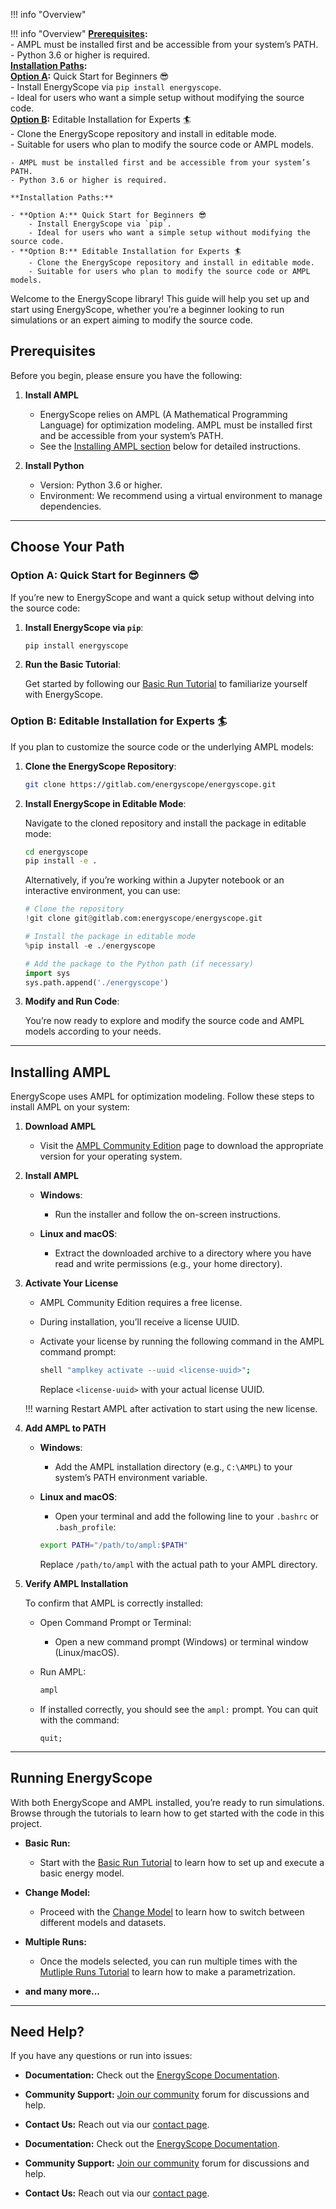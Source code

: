 !!! info "Overview"

!!! info "Overview"
    **[Prerequisites](#prerequisites):**  
    - AMPL must be installed first and be accessible from your system’s PATH.  
    - Python 3.6 or higher is required.  
    **[Installation Paths](#choose-your-path):**  
    **[Option A](#option-a-quick-start-for-beginners):** Quick Start for Beginners 😎  
        - Install EnergyScope via `pip install energyscope`.  
        - Ideal for users who want a simple setup without modifying the source code.  
    **[Option B](#option-b-editable-installation-for-experts):** Editable Installation for Experts 🏄  
        - Clone the EnergyScope repository and install in editable mode.  
        - Suitable for users who plan to modify the source code or AMPL models.

    - AMPL must be installed first and be accessible from your system’s PATH.
    - Python 3.6 or higher is required.

    **Installation Paths:**

    - **Option A:** Quick Start for Beginners 😎
        - Install EnergyScope via `pip`.
        - Ideal for users who want a simple setup without modifying the source code.
    - **Option B:** Editable Installation for Experts 🏄
        - Clone the EnergyScope repository and install in editable mode.
        - Suitable for users who plan to modify the source code or AMPL models.

Welcome to the EnergyScope library! This guide will help you set up and start using EnergyScope, whether you’re a beginner looking to run simulations or an expert aiming to modify the source code.

## Prerequisites

Before you begin, please ensure you have the following:

1. **Install AMPL**

    - EnergyScope relies on AMPL (A Mathematical Programming Language) for optimization modeling. AMPL must be installed first and be accessible from your system’s PATH.
    - See the [Installing AMPL section](#installing-ampl) below for detailed instructions.

2. **Install Python**

    - Version: Python 3.6 or higher.
    - Environment: We recommend using a virtual environment to manage dependencies.

---

## Choose Your Path

### Option A: Quick Start for Beginners 😎

If you’re new to EnergyScope and want a quick setup without delving into the source code:

1. **Install EnergyScope via `pip`**:

    ```bash
    pip install energyscope
    ```

2. **Run the Basic Tutorial**:

    Get started by following our [Basic Run Tutorial](../tutorials/basic-run.ipynb) to familiarize yourself with EnergyScope.

### Option B: Editable Installation for Experts 🏄

If you plan to customize the source code or the underlying AMPL models:

1. **Clone the EnergyScope Repository**:

    ```bash
    git clone https://gitlab.com/energyscope/energyscope.git
    ```

2. **Install EnergyScope in Editable Mode**:

    Navigate to the cloned repository and install the package in editable mode:

    ```bash
    cd energyscope
    pip install -e .
    ```

    Alternatively, if you’re working within a Jupyter notebook or an interactive environment, you can use:

    ```python
    # Clone the repository
    !git clone git@gitlab.com:energyscope/energyscope.git

    # Install the package in editable mode
    %pip install -e ./energyscope

    # Add the package to the Python path (if necessary)
    import sys
    sys.path.append('./energyscope')
    ```

3. **Modify and Run Code**:

    You’re now ready to explore and modify the source code and AMPL models according to your needs.

---

## Installing AMPL

EnergyScope uses AMPL for optimization modeling. Follow these steps to install AMPL on your system:

1. **Download AMPL**

    - Visit the [AMPL Community Edition](https://ampl.com/ce/) page to download the appropriate version for your operating system.

2. **Install AMPL**

    - **Windows**:
    
        - Run the installer and follow the on-screen instructions.
    
    - **Linux and macOS**:
    
        - Extract the downloaded archive to a directory where you have read and write permissions (e.g., your home directory).

3. **Activate Your License**

    - AMPL Community Edition requires a free license.
    - During installation, you’ll receive a license UUID.
    - Activate your license by running the following command in the AMPL command prompt:

        ```bash
        shell "amplkey activate --uuid <license-uuid>";
        ```

      Replace `<license-uuid>` with your actual license UUID.

    !!! warning 
        Restart AMPL after activation to start using the new license.

4. **Add AMPL to PATH**

    - **Windows**:
    
        - Add the AMPL installation directory (e.g., `C:\AMPL`) to your system’s PATH environment variable.
    
    - **Linux and macOS**:
    
        - Open your terminal and add the following line to your `.bashrc` or `.bash_profile`:

        ```bash
        export PATH="/path/to/ampl:$PATH"
        ```

      Replace `/path/to/ampl` with the actual path to your AMPL directory.

5. **Verify AMPL Installation**

    To confirm that AMPL is correctly installed:

    - Open Command Prompt or Terminal:
    
        - Open a new command prompt (Windows) or terminal window (Linux/macOS).
    
    - Run AMPL:

        ```bash
        ampl
        ```

    - If installed correctly, you should see the `ampl:` prompt. You can quit with the command:

        ```
        quit;
        ```

---

## Running EnergyScope

With both EnergyScope and AMPL installed, you’re ready to run simulations. Browse through the tutorials to learn how to get started with the code in this project.

- **Basic Run:**
  
    - Start with the [Basic Run Tutorial](../tutorials/basic-run.ipynb) to learn how to set up and execute a basic energy model.

- **Change Model:**
  
    - Proceed with the [Change Model](../tutorials/choose-datasets.ipynb) to learn how to switch between different models and datasets.

- **Multiple Runs:**
  
    - Once the models selected, you can run multiple times with the [Mutliple Runs Tutorial](../tutorials/multiple-runs.ipynb) to learn how to make a parametrization.

- **and many more...**
  
---

## Need Help?

If you have any questions or run into issues:

- **Documentation:** Check out the [EnergyScope Documentation](../explanation/index.md).
- **Community Support:** [Join our community](https://join.slack.com/t/energyscopecommunity/shared_invite/zt-235qev7qb-Gx1Jpr3BucKjN1Ny5LlusQ) forum for discussions and help.
- **Contact Us:** Reach out via our [contact page](https://join.slack.com/t/energyscopecommunity/shared_invite/zt-235qev7qb-Gx1Jpr3BucKjN1Ny5LlusQ).


- **Documentation:** Check out the [EnergyScope Documentation](../explanation/index.md).
- **Community Support:** [Join our community](https://join.slack.com/t/energyscopecommunity/shared_invite/zt-235qev7qb-Gx1Jpr3BucKjN1Ny5LlusQ) forum for discussions and help.
- **Contact Us:** Reach out via our [contact page](https://join.slack.com/t/energyscopecommunity/shared_invite/zt-235qev7qb-Gx1Jpr3BucKjN1Ny5LlusQ).
